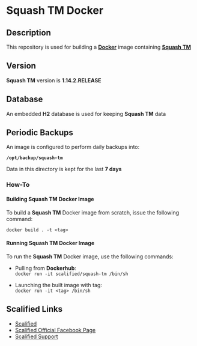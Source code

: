 # Squash TM Docker #

## Description

This repository is used for building a [**Docker**](https://www.docker.com) image containing [**Squash TM**](http://www.squashtest.org/en/decouvrir-squash-tm/contenu-statique/outils-et-fonctionnalites/squash-tm-test-management-en)

## Version

**Squash TM** version is **1.14.2.RELEASE**

## Database

An embedded **H2** database is used for keeping **Squash TM** data

## Periodic Backups

An image is configured to perform daily backups into:

**`/opt/backup/squash-tm`**

Data in this directory is kept for the last **7 days**

### How-To

#### Building Squash TM Docker Image

To build a **Squash TM** Docker image from scratch, issue the following command:

`docker build . -t <tag>`

#### Running Squash TM Docker Image

To run the **Squash TM** Docker image, use the following commands:

* Pulling from **Dockerhub**:  
  `docker run -it scalified/squash-tm /bin/sh`

* Launching the built image with <tag> tag:  
  `docker run -it <tag> /bin/sh`

## Scalified Links

* [Scalified](http://www.scalified.com)
* [Scalified Official Facebook Page](https://www.facebook.com/scalified)
* <a href="mailto:info@scalified.com?subject=[Squash TM Docker Image]: Proposals And Suggestions">Scalified Support</a>